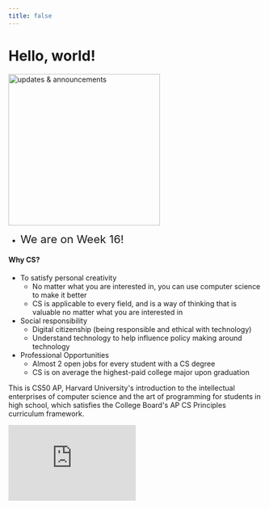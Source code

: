 ```yaml
---
title: false
---
```


<meta http-equiv="refresh" content="600"/>

# Hello, world!

<!-- <img src="https://www.dv8sussex.com/wp-content/uploads/2020/03/bud-important-announcement-800x280-1.jpg" alt="important announcement" height="300">   -->
<img src="https://schools.scsk12.org/cms/lib/TN50000520/Centricity/Domain/3250/Screen%20Shot%202020-09-03%20at%2010.43.04%20AM.png" alt="updates & announcements" height="300">  

- <span style="font-size: 22px;">We are on Week 16!</span>



<!-- ### Your [Summer Assignment](\apcsp\curriculum\summer-assignment) is live now!! -->

#### Why CS?
- To satisfy personal creativity
  - No matter what you are interested in, you can use computer science to make it better
  - CS is applicable to every field, and is a way of thinking that is valuable no matter what you are interested in
- Social responsibility
  - Digital citizenship (being responsible and ethical with technology)
  - Understand technology to help influence policy making around technology
- Professional Opportunities
  - Almost 2 open jobs for every student with a CS degree
  - CS is on average the highest-paid college major upon graduation

This is CS50 AP, Harvard University's introduction to the intellectual enterprises of computer science and the art of programming for students in high school, which satisfies the College Board's AP CS Principles curriculum framework.

<iframe width="50%" src="https://www.youtube.com/embed/tZxLMIk_SaY" title="YouTube video player" frameborder="0" allow="accelerometer; autoplay; clipboard-write; encrypted-media; gyroscope; picture-in-picture" allowfullscreen></iframe>